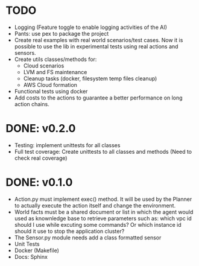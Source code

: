 # TODO

* Logging (Feature toggle to enable logging activities of the AI)
* Pants: use pex to package the project
* Create real examples with real world scenarios/test cases. Now it is possible to use the lib in experimental tests using real actions and sensors.
* Create utils classes/methods for:
  - Cloud scenarios
  - LVM and FS maintenance
  - Cleanup tasks (docker, filesystem temp files cleanup)
  - AWS Cloud formation
* Functional tests using docker
* Add costs to the actions to guarantee a better performance on long action chains.

# DONE: v0.2.0
* Testing: implement unittests for all classes
* Full test coverage: Create unittests to all classes and methods (Need to check real coverage)

# DONE: v0.1.0
* Action.py must implement exec() method. It will be used by the Planner to actually execute the action itself and change the environment.
* World facts must be a shared document or list in which the agent would used as knownledge base to retrieve parameters such as: which vpc id should I use while excuting some commands? Or which instance id should it use to stop the application cluster?
* The Sensor.py module needs add a class formatted sensor
* Unit Tests
* Docker (Makefile)
* Docs: Sphinx
